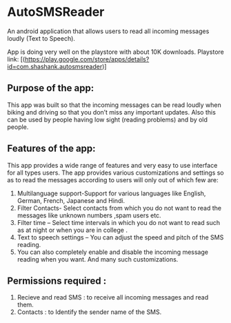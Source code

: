 # AutoSMSReader
An android application that allows users to read all incoming messages loudly (Text to Speech).

App is doing very well on the playstore with about 10K downloads.
Playstore link: [(https://play.google.com/store/apps/details?id=com.shashank.autosmsreader)]

## Purpose of the app:
   This app was built so that the incoming messages can be read loudly when biking and driving so that you don’t miss any important updates. Also this can be used by people having low sight (reading problems) and by old people.

## Features of the app:
  This app provides a wide range of features and very easy to use interface for all types users. The app provides various customizations and settings so as to read the messages according to users will only out of which few are:
1. Multilanguage support-Support for various languages like English, German, French, Japanese and Hindi.
2. Filter Contacts-  Select contacts from which you do not want to read the messages like unknown numbers ,spam users etc.
3. Filter time – Select time intervals in which you do not want to read such as at night or when you are in college .
4. Text to speech settings – You can adjust the speed and pitch of the SMS reading.
5. You can also completely enable and disable the incoming message reading when you want. 
And many such customizations.

## Permissions required :
1. Recieve and read SMS : to receive all incoming messages and read them.
2. Contacts : to Identify the sender name of the SMS.

